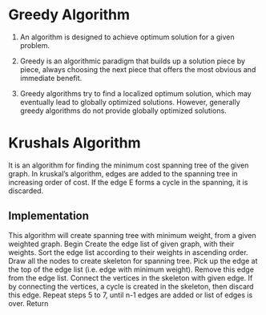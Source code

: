 # Greedy Algorithm
1. An algorithm is designed to achieve optimum solution for a given problem. 

2. Greedy is an algorithmic paradigm that builds up a solution piece by piece, always choosing the next piece that offers the most obvious and immediate benefit. 

3. Greedy algorithms try to find a localized optimum solution, which may eventually lead to globally optimized solutions. However, generally greedy algorithms do not provide globally optimized solutions.

# Krushals Algorithm
It is an algorithm for finding the minimum cost spanning tree of the given graph. In kruskal’s algorithm, edges are added to the spanning tree in increasing order of cost. If the edge E forms a cycle in the spanning, it is discarded.

## Implementation
This algorithm will create spanning tree with minimum weight, from a given weighted graph. 
Begin
Create the edge list of given graph, with their weights.
Sort the edge list according to their weights in ascending order.
Draw all the nodes to create skeleton for spanning tree.
Pick up the edge at the top of the edge list (i.e. edge with minimum weight).
Remove this edge from the edge list.
Connect the vertices in the skeleton with given edge. If by connecting the vertices, a cycle is created in the skeleton, then discard this edge.
Repeat steps 5 to 7, until n-1 edges are added or list of edges is over.
Return 
